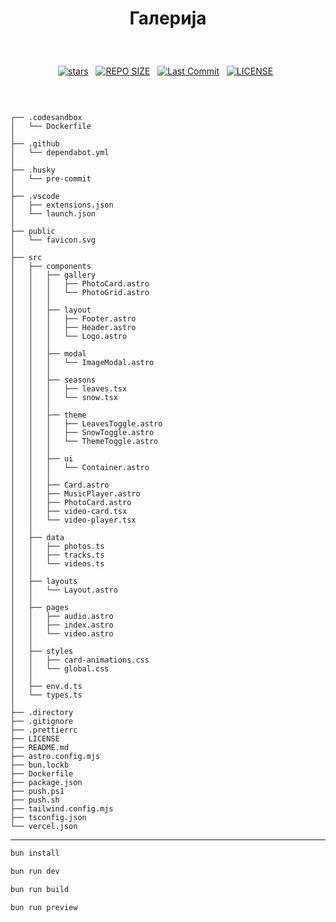 # <p align="center">Галерија</p>

<br>

<div align="center">
<p>
<a href="https://github.com/crnobog69/galerija/stargazers"><img src="https://img.shields.io/github/stars/crnobog69/galerija?style=for-the-badge&logo=starship&color=C9CBFF&logoColor=C9CBFF&labelColor=302D41" alt="stars"><a>&nbsp;&nbsp;
<a href="https://github.com/crnobog69/galerija/"><img src="https://img.shields.io/github/repo-size/crnobog69/galerija?style=for-the-badge&logo=linux&logoColor=f9e2af&label=Size&labelColor=302D41&color=f9e2af" alt="REPO SIZE"></a>&nbsp;&nbsp;
<a href="https://github.com/crnobog69/galerija/commits/main/"><img src="https://img.shields.io/github/last-commit/crnobog69/galerija?style=for-the-badge&logo=github&logoColor=eba0ac&label=Last%20Commit&labelColor=302D41&color=eba0ac" alt="Last Commit"></a>&nbsp;&nbsp;
<a href="https://github.com/crnobog69/galerija/LICENSE"><img src="https://img.shields.io/github/license/crnobog69/galerija?style=for-the-badge&logo=&color=CBA6F7&logoColor=CBA6F7&labelColor=302D41" alt="LICENSE"></a>&nbsp;&nbsp;
</p>
</div>

<br>

```text

┌── .codesandbox
│   └── Dockerfile
│
├── .github
│   └── dependabot.yml
│
├── .husky
│   └── pre-commit
│
├── .vscode
│   ├── extensions.json
│   └── launch.json
│
├── public
│   └── favicon.svg
│
├── src
│   ├── components
│   │   ├── gallery
│   │   │   ├── PhotoCard.astro
│   │   │   └── PhotoGrid.astro
│   │   │
│   │   ├── layout
│   │   │   ├── Footer.astro
│   │   │   ├── Header.astro
│   │   │   └── Logo.astro
│   │   │
│   │   ├── modal
│   │   │   └── ImageModal.astro
│   │   │
│   │   ├── seasons
│   │   │   ├── leaves.tsx
│   │   │   └── snow.tsx
│   │   │
│   │   ├── theme
│   │   │   ├── LeavesToggle.astro
│   │   │   ├── SnowToggle.astro
│   │   │   └── ThemeToggle.astro
│   │   │
│   │   ├── ui
│   │   │   └── Container.astro
│   │   │
│   │   ├── Card.astro
│   │   ├── MusicPlayer.astro
│   │   ├── PhotoCard.astro
│   │   ├── video-card.tsx
│   │   └── video-player.tsx
│   │
│   ├── data
│   │   ├── photos.ts
│   │   ├── tracks.ts
│   │   └── videos.ts
│   │
│   ├── layouts
│   │   └── Layout.astro
│   │
│   ├── pages
│   │   ├── audio.astro
│   │   ├── index.astro
│   │   └── video.astro
│   │
│   ├── styles
│   │   ├── card-animations.css
│   │   └── global.css
│   │
│   ├── env.d.ts
│   └── types.ts
│
├── .directory
├── .gitignore
├── .prettierrc
├── LICENSE
├── README.md
├── astro.config.mjs
├── bun.lockb
├── Dockerfile
├── package.json
├── push.ps1
├── push.sh
├── tailwind.config.mjs
├── tsconfig.json
└── vercel.json
```

---

```bash
bun install
```

```bash
bun run dev
```

```bash
bun run build
```

```bash
bun run preview
```

